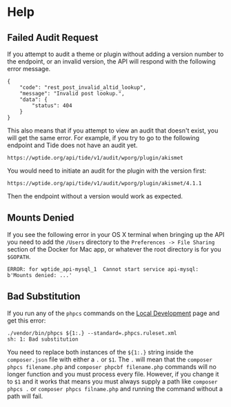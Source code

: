 # Help

## Failed Audit Request

If you attempt to audit a theme or plugin without adding a version number to the endpoint, or an invalid version, the API will respond with the following error message.

```
{
    "code": "rest_post_invalid_altid_lookup",
    "message": "Invalid post lookup.",
    "data": {
        "status": 404
    }
}
```

This also means that if you attempt to view an audit that doesn't exist, you will get the same error. For example, if you try to go to the following endpoint and Tide does not have an audit yet.

```
https://wptide.org/api/tide/v1/audit/wporg/plugin/akismet
```

You would need to initiate an audit for the plugin with the version first:

```
https://wptide.org/api/tide/v1/audit/wporg/plugin/akismet/4.1.1
```

Then the endpoint without a version would work as expected.

## Mounts Denied

If you see the following error in your OS X terminal when bringing up the API you need to add the `/Users` directory to the `Preferences -> File Sharing` section of the Docker for Mac app, or whatever the root directory is for you `$GOPATH`.

```
ERROR: for wptide_api-mysql_1  Cannot start service api-mysql: b'Mounts denied: ...'
```

## Bad Substitution

If you run any of the `phpcs` commands on the [Local Development](local-development.md) page and get this error:

```
./vendor/bin/phpcs ${1:.} --standard=.phpcs.ruleset.xml
sh: 1: Bad substitution
```

You need to replace both instances of the `${1:.}` string inside the `composer.json` file with either a `.` or `$1`. The `.` will mean that the `composer phpcs filename.php` and `composer phpcbf filename.php` commands will no longer function and you must process every file. However, if you change it to `$1` and it works that means you must always supply a path like `composer phpcs .` or `composer phpcs filname.php` and running the command without a path will fail.
